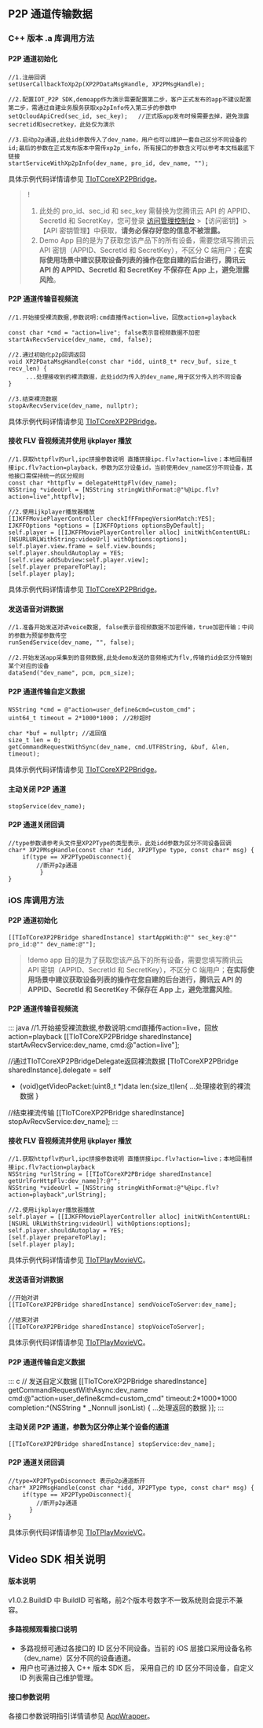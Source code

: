 

## P2P 通道传输数据

### C++ 版本 .a 库调用方法

#### P2P 通道初始化

```
//1.注册回调
setUserCallbackToXp2p(XP2PDataMsgHandle, XP2PMsgHandle);

//2.配置IOT_P2P SDK,demoapp作为演示需要配置第二步，客户正式发布的app不建议配置第二步，需通过自建业务服务获取xp2pInfo传入第三步的参数中
setQcloudApiCred(sec_id, sec_key);   //正式版app发布时候需要去掉，避免泄露secretid和secretkey，此处仅为演示

//3.启动p2p通道,此处id参数传入了dev_name，用户也可以维护一套自己区分不同设备的id;最后的参数在正式发布版本中需传xp2p_info，所有接口的参数含义可以参考本文档最底下链接
startServiceWithXp2pInfo(dev_name, pro_id, dev_name, "");
```

具体示例代码详情请参见 [TIoTCoreXP2PBridge](https://github.com/tencentyun/iot-link-ios/blob/master/Source/SDK/LinkVideo/TIoTCoreXP2PBridge.mm)。
>!
>1. 此处的 pro_id、sec_id 和 sec_key 需替换为您腾讯云 API 的 APPID、SecretId 和 SecretKey，您可登录 [访问管理控制台](https://console.cloud.tencent.com/cam/capi) >【访问密钥】>【API 密钥管理】中获取，**请务必保存好您的信息不被泄露。**
>2. Demo App 目的是为了获取您该产品下的所有设备，需要您填写腾讯云 API 密钥（APPID、SecretId 和 SecretKey），不区分 C 端用户；**在实际使用场景中建议获取设备列表的操作在您自建的后台进行，腾讯云 API 的 APPID、SecretId 和 SecretKey 不保存在 App 上，避免泄露风险**。
>

#### P2P 通道传输音视频流
```
//1.开始接受裸流数据,参数说明:cmd直播传action=live，回放action=playback

const char *cmd = "action=live"; false表示音视频数据不加密
startAvRecvService(dev_name, cmd, false);

//2.通过初始化p2p回调返回
void XP2PDataMsgHandle(const char *idd, uint8_t* recv_buf, size_t recv_len) {
	 ...处理接收到的裸流数据，此处idd为传入的dev_name,用于区分传入的不同设备
}

//3.结束裸流数据
stopAvRecvService(dev_name, nullptr);
```

具体示例代码详情请参见 [TIoTCoreXP2PBridge](https://github.com/tencentyun/iot-link-ios/blob/master/Source/SDK/LinkVideo/TIoTCoreXP2PBridge.mm)。

#### 接收 FLV 音视频流并使用 ijkplayer 播放
 
```
//1.获取httpflv的url,ipc拼接参数说明 直播拼接ipc.flv?action=live；本地回看拼接ipc.flv?action=playback，参数为区分设备id，当前使用dev_name区分不同设备，其他接口需保持统一的区分规则
const char *httpflv = delegateHttpFlv(dev_name);
NSString *videoUrl = [NSString stringWithFormat:@"%@ipc.flv?action=live",httpflv];

//2.使用ijkplayer播放器播放
[IJKFFMoviePlayerController checkIfFFmpegVersionMatch:YES];
IJKFFOptions *options = [IJKFFOptions optionsByDefault];
self.player = [[IJKFFMoviePlayerController alloc] initWithContentURL:[NSURLURLWithString:videoUrl] withOptions:options];
self.player.view.frame = self.view.bounds;
self.player.shouldAutoplay = YES;
[self.view addSubview:self.player.view];
[self.player prepareToPlay];
[self.player play];
```
	
具体示例代码详情请参见 [TIoTCoreXP2PBridge](https://github.com/tencentyun/iot-link-ios/blob/master/Source/SDK/LinkVideo/TIoTCoreXP2PBridge.mm)。

#### 发送语音对讲数据

```
//1.准备开始发送对讲voice数据, false表示音视频数据不加密传输，true加密传输；中间的参数为预留参数传空
runSendService(dev_name, "", false);

//2.开始发送app采集到的音频数据,此处demo发送的音频格式为flv,传输的id会区分传输到某个对应的设备
dataSend("dev_name", pcm, pcm_size);
```

#### P2P 通道传输自定义数据

```
NSString *cmd = @"action=user_define&cmd=custom_cmd"；
uint64_t timeout = 2*1000*1000； //2秒超时

char *buf = nullptr; //返回值
size_t len = 0;
getCommandRequestWithSync(dev_name, cmd.UTF8String, &buf, &len, timeout);
```

具体示例代码详情请参见 [TIoTCoreXP2PBridge](https://github.com/tencentyun/iot-link-ios/blob/master/Source/SDK/LinkVideo/TIoTCoreXP2PBridge.mm)。

#### 主动关闭 P2P 通道
```
stopService(dev_name);
```

#### P2P 通道关闭回调
```
//type参数请参考头文件里XP2PType的类型表示，此处idd参数为区分不同设备回调
char* XP2PMsgHandle(const char *idd, XP2PType type, const char* msg) {
	if(type == XP2PTypeDisconnect){
		//断开p2p通道
		 }
}
```

### iOS 库调用方法

#### P2P 通道初始化
```
[[TIoTCoreXP2PBridge sharedInstance] startAppWith:@"" sec_key:@"" pro_id:@"" dev_name:@""];
```

>!demo app 目的是为了获取您该产品下的所有设备，需要您填写腾讯云 API 密钥（APPID、SecretId 和 SecretKey），不区分 C 端用户；**在实际使用场景中建议获取设备列表的操作在您自建的后台进行，腾讯云 API 的 APPID、SecretId 和 SecretKey 不保存在 App 上，避免泄露风险**。

#### P2P 通道传输音视频流
<dx-codeblock>
:::  java 
//1.开始接受裸流数据,参数说明:cmd直播传action=live，回放action=playback
[[TIoTCoreXP2PBridge sharedInstance] startAvRecvService:dev_name, cmd:@"action=live"];

//通过TIoTCoreXP2PBridgeDelegate返回裸流数据
[TIoTCoreXP2PBridge sharedInstance].delegate = self
- (void)getVideoPacket:(uint8_t *)data len:(size_t)len{
	 ...处理接收到的裸流数据
}

//结束裸流传输
[[TIoTCoreXP2PBridge sharedInstance] stopAvRecvService:dev_name];
:::
</dx-codeblock>

#### 接收 FLV 音视频流并使用 ijkplayer 播放
```
//1.获取httpflv的url,ipc拼接参数说明 直播拼接ipc.flv?action=live；本地回看拼接ipc.flv?action=playback
NSString *urlString = [[TIoTCoreXP2PBridge sharedInstance] getUrlForHttpFlv:dev_name]?:@"";
NSString *videoUrl = [NSString stringWithFormat:@"%@ipc.flv?action=playback",urlString];

//2.使用ijkplayer播放器播放
self.player = [[IJKFFMoviePlayerController alloc] initWithContentURL:[NSURL URLWithString:videoUrl] withOptions:options];
self.player.shouldAutoplay = YES;
[self.player prepareToPlay];
[self.player play];

```

具体示例代码详情请参见 [TIoTPlayMovieVC](https://github.com/tencentyun/iot-link-ios/blob/master/Source/LinkSDKDemo/Video/P2P/Controller/PreviousPath/TIoTPlayMovieVC.m)。

#### 发送语音对讲数据
```
//开始对讲
[[TIoTCoreXP2PBridge sharedInstance] sendVoiceToServer:dev_name];

//结束对讲
[[TIoTCoreXP2PBridge sharedInstance] stopVoiceToServer];

```
具体示例代码详情请参见 [TIoTPlayMovieVC](https://github.com/tencentyun/iot-link-ios/blob/master/Source/LinkSDKDemo/Video/P2P/Controller/PreviousPath/TIoTPlayMovieVC.m)。

#### P2P 通道传输自定义数据
<dx-codeblock>
:::  c
// 发送自定义数据
[[TIoTCoreXP2PBridge sharedInstance] getCommandRequestWithAsync:dev_name cmd:@"action=user_define&cmd=custom_cmd" timeout:2*1000*1000 completion:^(NSString * _Nonnull jsonList) {
 ...处理返回的数据
}];
:::
</dx-codeblock>


#### 主动关闭 P2P 通道，参数为区分停止某个设备的通道

```
[[TIoTCoreXP2PBridge sharedInstance] stopService:dev_name];

```

#### P2P 通道关闭回调

```
//type=XP2PTypeDisconnect 表示p2p通道断开
char* XP2PMsgHandle(const char *idd, XP2PType type, const char* msg) {
	if(type == XP2PTypeDisconnect){
		//断开p2p通道
	  }
}

```

具体示例代码详情请参见 [TIoTPlayMovieVC](https://github.com/tencentyun/iot-link-ios/blob/master/Source/LinkSDKDemo/Video/P2P/Controller/PreviousPath/TIoTPlayMovieVC.m)。

## Video SDK 相关说明

#### 版本说明

v1.0.2.BuildID 中 BuildID 可省略，前2个版本号数字不一致系统则会提示不兼容。


#### 多路视频观看接口说明

- 多路视频可通过各接口的 ID 区分不同设备。当前的 iOS 层接口采用设备名称（dev_name）区分不同的设备通道。
- 用户也可通过接入 C++ 版本 SDK 后， 采用自己的 ID 区分不同设备，自定义 ID 列表需自己维护管理。


#### 接口参数说明


各接口参数说明指引详情请参见 [AppWrapper](https://github.com/tencentyun/iot-thirdparty-ios/blob/master/Source/XP2P-iOS/Classes/AppWrapper.h)。

